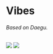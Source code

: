 # Vibes

###### Based on Daegu.

<!--
**jolrv/jolrv** is a ✨ _special_ ✨ repository because its `README.md` (this file) appears on your GitHub profile.

Here are some ideas to get you started:

- 🔭 I’m currently working on ...
- 🌱 I’m currently learning ...
- 👯 I’m looking to collaborate on ...
- 🤔 I’m looking for help with ...
- 💬 Ask me about ...
- 📫 How to reach me: ...
- 😄 Pronouns: ...
- ⚡ Fun fact: ...
-->




<a href="https://blog.naver.com/seak1m" target="_blank"><img src="https://img.shields.io/badge/BLOG-1EC800?style=flat-square&logo=Blogger&logoColor=FFFFFF"/></a> <a href="https://www.instagram.com/_jolrv/" target="_blank"><img src="https://img.shields.io/badge/INSTAGRAM-E4405F?style=flat-square&logo=Instagram&logoColor=FFFFFF"/></a>
